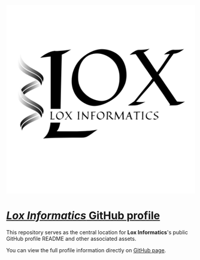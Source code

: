 ![](./logo-512-white.png)

# [_Lox Informatics_ GitHub profile](https://github.com/loxinformatics/.github/)

This repository serves as the central location for **Lox Informatics**'s public GitHub profile README and other associated assets.

You can view the full profile information directly on [GitHub page](https://github.com/loxinformatics/).
